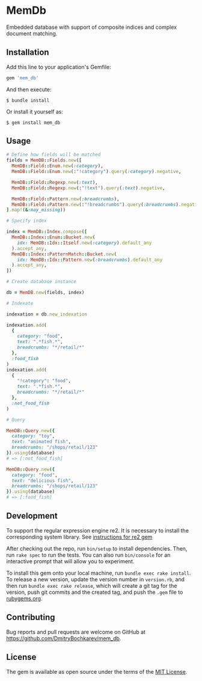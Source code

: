 # MemDb

Embedded database with support of composite indices and complex document matching.

## Installation

Add this line to your application's Gemfile:

```ruby
gem 'mem_db'
```

And then execute:

    $ bundle install

Or install it yourself as:

    $ gem install mem_db

## Usage

```ruby
# Define how fields will be matched
fields = MemDB::Fields.new([
  MemDB::Field::Enum.new(:category),
  MemDB::Field::Enum.new(:"!category").query(:category).negative,

  MemDB::Field::Regexp.new(:text),
  MemDB::Field::Regexp.new(:"!text").query(:text).negative,

  MemDB::Field::Pattern.new(:breadcrumbs),
  MemDB::Field::Pattern.new(:"!breadcrumbs").query(:breadcrumbs).negative,
].map!(&:may_missing))

# Specify index

index = MemDB::Index.compose([
  MemDB::Index::Enum::Bucket.new(
    idx: MemDB::Idx::Itself.new(:category).default_any
  ).accept_any,
  MemDB::Index::PatternMatch::Bucket.new(
    idx: MemDB::Idx::Pattern.new(:breadcrumbs).default_any
  ).accept_any,
])

# Create database instance

db = MemDB.new(fields, index)

# Indexate

indexation = db.new_indexation

indexation.add(
  {
    category: "food",
    text: ".*fish.*",
    breadcrumbs: "*/retail/*"
  },
  :food_fish
)
indexation.add(
  {
    "!category": "food",
    text: ".*fish.*",
    breadcrumbs: "*/retail/*"
  },
  :not_food_fish
)

# Query

MemDB::Query.new({
  category: "toy",
  text: "animated fish",
  breadcrumbs: "/shops/retail/123"
}).using(database)
# => [:not_food_fish]

MemDB::Query.new({
  category: "food",
  text: "delicious fish",
  breadcrumbs: "/shops/retail/123"
}).using(database)
# => [:food_fish]
```

## Development

To support the regular expression engine re2. It is necessary to install the corresponding system library. See [instructions for re2 gem](https://github.com/mudge/re2#installation)

After checking out the repo, run `bin/setup` to install dependencies. Then, run `rake spec` to run the tests. You can also run `bin/console` for an interactive prompt that will allow you to experiment.

To install this gem onto your local machine, run `bundle exec rake install`. To release a new version, update the version number in `version.rb`, and then run `bundle exec rake release`, which will create a git tag for the version, push git commits and the created tag, and push the `.gem` file to [rubygems.org](https://rubygems.org).

## Contributing

Bug reports and pull requests are welcome on GitHub at https://github.com/DmitryBochkarev/mem_db.

## License

The gem is available as open source under the terms of the [MIT License](https://opensource.org/licenses/MIT).

```

```
